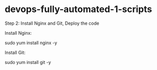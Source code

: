 # devops-fully-automated-1-scripts
Step 2: Install Nginx and Git, Deploy the code

Install Nginx:

sudo yum install nginx -y

Install Git:

sudo yum install git -y

